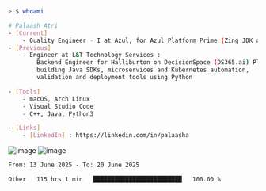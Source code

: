 ```sh
> $ whoami

# Palaash Atri
- [Current]
    - Quality Engineer - I at Azul, for Azul Platform Prime (Zing JDK and OptHub Cloud-Native Compiler)
- [Previous]
    - Engineer at L&T Technology Services :
        Backend Engineer for Halliburton on DecisionSpace (DS365.ai) Platform team,
        building Java SDKs, microservices and Kubernetes automation,
        validation and deployment tools using Python

- [Tools]
    - macOS, Arch Linux
    - Visual Studio Code
    - C++, Java, Python3

- [Links]
    - [LinkedIn] : https://linkedin.com/in/palaasha 

```
![image](https://github.com/user-attachments/assets/1434c7fb-c3c8-4600-866c-64430a5b1fb9)
![image](https://github.com/user-attachments/assets/22a8374b-f3bf-4492-8f65-26a1fed144b4)


<!--START_SECTION:waka-->

```txt
From: 13 June 2025 - To: 20 June 2025

Other   115 hrs 1 min   █████████████████████████   100.00 %
```

<!--END_SECTION:waka-->

